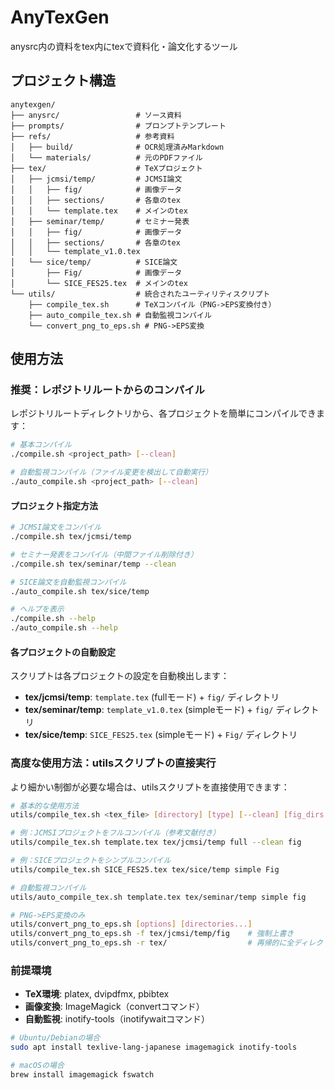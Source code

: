 # AnyTexGen

anysrc内の資料をtex内にtexで資料化・論文化するツール

## プロジェクト構造

```
anytexgen/
├── anysrc/                 # ソース資料
├── prompts/                # プロンプトテンプレート
├── refs/                   # 参考資料
│   ├── build/              # OCR処理済みMarkdown
│   └── materials/          # 元のPDFファイル
├── tex/                    # TeXプロジェクト
│   ├── jcmsi/temp/         # JCMSI論文
│   │   ├── fig/            # 画像データ
│   │   ├── sections/       # 各章のtex
│   │   └── template.tex    # メインのtex
│   ├── seminar/temp/       # セミナー発表
│   │   ├── fig/            # 画像データ
│   │   ├── sections/       # 各章のtex
│   │   └── template_v1.0.tex
│   └── sice/temp/          # SICE論文
│       ├── Fig/            # 画像データ
│       └── SICE_FES25.tex  # メインのtex
└── utils/                  # 統合されたユーティリティスクリプト
    ├── compile_tex.sh      # TeXコンパイル（PNG->EPS変換付き）
    ├── auto_compile_tex.sh # 自動監視コンパイル
    └── convert_png_to_eps.sh # PNG->EPS変換
```

## 使用方法

### 推奨：レポジトリルートからのコンパイル

レポジトリルートディレクトリから、各プロジェクトを簡単にコンパイルできます：

```bash
# 基本コンパイル
./compile.sh <project_path> [--clean]

# 自動監視コンパイル（ファイル変更を検出して自動実行）
./auto_compile.sh <project_path> [--clean]
```

#### プロジェクト指定方法

```bash
# JCMSI論文をコンパイル
./compile.sh tex/jcmsi/temp

# セミナー発表をコンパイル（中間ファイル削除付き）
./compile.sh tex/seminar/temp --clean

# SICE論文を自動監視コンパイル
./auto_compile.sh tex/sice/temp

# ヘルプを表示
./compile.sh --help
./auto_compile.sh --help
```

#### 各プロジェクトの自動設定

スクリプトは各プロジェクトの設定を自動検出します：

- **tex/jcmsi/temp**: `template.tex` (fullモード) + `fig/` ディレクトリ
- **tex/seminar/temp**: `template_v1.0.tex` (simpleモード) + `fig/` ディレクトリ  
- **tex/sice/temp**: `SICE_FES25.tex` (simpleモード) + `Fig/` ディレクトリ

### 高度な使用方法：utilsスクリプトの直接実行

より細かい制御が必要な場合は、utilsスクリプトを直接使用できます：

```bash
# 基本的な使用方法
utils/compile_tex.sh <tex_file> [directory] [type] [--clean] [fig_dirs...]

# 例：JCMSIプロジェクトをフルコンパイル（参考文献付き）
utils/compile_tex.sh template.tex tex/jcmsi/temp full --clean fig

# 例：SICEプロジェクトをシンプルコンパイル
utils/compile_tex.sh SICE_FES25.tex tex/sice/temp simple Fig

# 自動監視コンパイル
utils/auto_compile_tex.sh template.tex tex/seminar/temp simple fig

# PNG->EPS変換のみ
utils/convert_png_to_eps.sh [options] [directories...]
utils/convert_png_to_eps.sh -f tex/jcmsi/temp/fig    # 強制上書き
utils/convert_png_to_eps.sh -r tex/                  # 再帰的に全ディレクトリ処理
```

### 前提環境

- **TeX環境**: platex, dvipdfmx, pbibtex
- **画像変換**: ImageMagick（convertコマンド）
- **自動監視**: inotify-tools（inotifywaitコマンド）

```bash
# Ubuntu/Debianの場合
sudo apt install texlive-lang-japanese imagemagick inotify-tools

# macOSの場合
brew install imagemagick fswatch
```